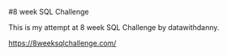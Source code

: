#8 week SQL Challenge

This is my attempt at 8 week SQL Challenge by datawithdanny.

https://8weeksqlchallenge.com/

